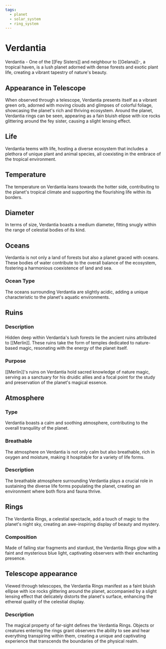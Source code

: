 ```yaml
---
tags:
  - planet
  - solar_system
  - ring_system
---
```

# Verdantia

Verdantia - One of the [[Fey Sisters]] and neighbour to [[Gelana]]-, a tropical haven, is a lush planet adorned with dense forests and exotic plant life, creating a vibrant tapestry of nature's beauty. 

## Appearance in Telescope

When observed through a telescope, Verdantia presents itself as a vibrant green orb, adorned with moving clouds and glimpses of colorful foliage, showcasing the planet's rich and thriving ecosystem. Around the planet, Verdantia rings can be seen, appearing as a fain bluish elipse with ice rocks glittering around the fey sister, causing a slight lensing effect.

## Life

Verdantia teems with life, hosting a diverse ecosystem that includes a plethora of unique plant and animal species, all coexisting in the embrace of the tropical environment.

## Temperature

The temperature on Verdantia leans towards the hotter side, contributing to the planet's tropical climate and supporting the flourishing life within its borders.

## Diameter

In terms of size, Verdantia boasts a medium diameter, fitting snugly within the range of celestial bodies of its kind.

## Oceans

Verdantia is not only a land of forests but also a planet graced with oceans. These bodies of water contribute to the overall balance of the ecosystem, fostering a harmonious coexistence of land and sea.

### Ocean Type

The oceans surrounding Verdantia are slightly acidic, adding a unique characteristic to the planet's aquatic environments.

## Ruins

### Description

Hidden deep within Verdantia's lush forests lie the ancient ruins attributed to [[Merlin]]. These ruins take the form of temples dedicated to nature-based magic, resonating with the energy of the planet itself.

### Purpose

[[Merlin]]'s ruins on Verdantia hold sacred knowledge of nature magic, serving as a sanctuary for his druidic allies and a focal point for the study and preservation of the planet's magical essence.

## Atmosphere

### Type

Verdantia boasts a calm and soothing atmosphere, contributing to the overall tranquility of the planet.

### Breathable

The atmosphere on Verdantia is not only calm but also breathable, rich in oxygen and moisture, making it hospitable for a variety of life forms.

### Description

The breathable atmosphere surrounding Verdantia plays a crucial role in sustaining the diverse life forms populating the planet, creating an environment where both flora and fauna thrive.

## Rings

The Verdantia Rings, a celestial spectacle, add a touch of magic to the planet's night sky, creating an awe-inspiring display of beauty and mystery.

### Composition

Made of falling star fragments and stardust, the Verdantia Rings glow with a faint and mysterious blue light, captivating observers with their enchanting presence.

## Telescope appearance 

Viewed through telescopes, the Verdantia Rings manifest as a faint bluish ellipse with ice rocks glittering around the planet, accompanied by a slight lensing effect that delicately distorts the planet's surface, enhancing the ethereal quality of the celestial display.

### Description

The magical property of far-sight defines the Verdantia Rings. Objects or creatures entering the rings grant observers the ability to see and hear everything transpiring within them, creating a unique and captivating experience that transcends the boundaries of the physical realm.

